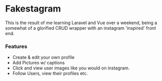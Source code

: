 # Fakestagram

This is the result of me learning Laravel and Vue over a weekend, being a somewhat of a glorified CRUD wrapper with an instagram 'inspired' front end.


### Features
- Create & edit your own profile
- Add Pictures w/ captions
- Click and view user images like you would on instagram.
- Follow Users, view their profiles etc.
